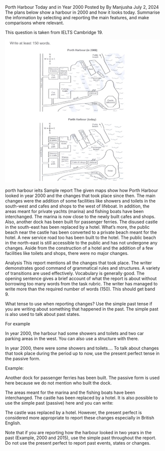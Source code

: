 Porth Harbour Today and in Year 2000
Posted by
By Manjusha
July 2, 2024
The plans below show a harbour in 2000 and how it looks today. Summarise the information by selecting and reporting the main features, and make comparisons where relevant.

This question is taken from IELTS Cambridge 19.

![img.png](images/img.png)

porth harbour ielts
Sample report
The given maps show how Porth Harbour looked in year 2000 and the changes that took place since then. The main changes were the addition of some facilities like showers and toilets in the south-west and cafes and shops to the west of lifeboat. In addition, the areas meant for private yachts (marina) and fishing boats have been interchanged. The marina is now close to the newly built cafes and shops. Also, another dock has been built for passenger ferries. The disused castle in the south-east has been replaced by a hotel. What’s more, the public beach near the castle has been converted to a private beach meant for the hotel.  A new service road too has been built to the hotel. The public beach in the north-east is still accessible to the public and has not undergone any changes. Aside from the construction of a hotel and the addition of a few facilities like toilets and shops, there were no major changes.

Analysis
This report mentions all the changes that took place. The writer demonstrates good command of grammatical rules and structures. A variety of transitions are used effectively. Vocabulary is generally good. The opening sentence gives a brief account of what the report is about without borrowing too many words from the task rubric. The writer has managed to write more than the required number of words (150). This should get band 9.

What tense to use when reporting changes?
Use the simple past tense if you are writing about something that happened in the past. The simple past is also used to talk about past states.

For example

In year 2000, the harbour had some showers and toilets and two car parking areas in the west.
You can also use a structure with there.

In year 2000, there were some showers and toilets….
To talk about changes that took place during the period up to now, use the present perfect tense in the passive form.

Example:

Another dock for passenger ferries has been built.
The passive form is used here because we do not mention who built the dock.

The areas meant for the marina and the fishing boats have been interchanged.
The castle has been replaced by a hotel.
It is also possible to use the simple past (passive) here and you can write:

The castle was replaced by a hotel.
However, the present perfect is considered more appropriate to report these changes especially in British English.

Note that if you are reporting how the harbour looked in two years in the past (Example, 2000 and 2015), use the simple past throughout the report. Do not use the present perfect to report past events, states or changes.